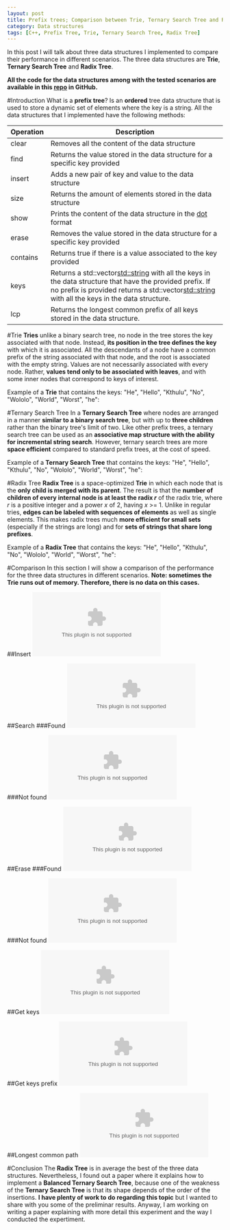 ```yaml
---
layout: post
title: Prefix trees; Comparison between Trie, Ternary Search Tree and Radix Tree
category: Data structures
tags: [C++, Prefix Tree, Trie, Ternary Search Tree, Radix Tree]
---
```


In this post I will talk about three data structures I implemented to compare their performance in different scenarios. The three data structures are **Trie**, **Ternary Search Tree** and **Radix Tree**.

**All the code for the data structures among with the tested scenarios are available in this [repo](https://github.com/maitesin/tries.git) in GitHub.**

#Introduction
What is a **prefix tree**? Is an **ordered** tree data structure that is used to store a dynamic set of elements where the key is a string. All the data structures that I implemented have the following methods:

Operation|Description
---------|-----------
clear|Removes all the content of the data structure
find|Returns the value stored in the data structure for a specific key provided
insert|Adds a new pair of key and value to the data structure
size|Returns the amount of elements stored in the data structure
show|Prints the content of the data structure in the [dot](https://en.wikipedia.org/wiki/DOT_(graph_description_language)) format
erase|Removes the value stored in the data structure for a specific key provided
contains|Returns true if there is a value associated to the key provided
keys|Returns a std::vector<std::string> with all the keys in the data structure that have the provided prefix. If no prefix is provided returns a std::vector<std::string> with all the keys in the data structure.
lcp|Returns the longest common prefix of all keys stored in the data structure.

#Trie
**Tries** unlike a binary search tree, no node in the tree stores the key associated with that node. Instead, **its position in the tree defines the key** with which it is associated. All the descendants of a node have a common prefix of the string associated with that node, and the root is associated with the empty string. Values are not necessarily associated with every node. Rather, **values tend only to be associated with leaves**, and with some inner nodes that correspond to keys of interest.

Example of a **Trie** that contains the keys: "He", "Hello", "Kthulu", "No", "Wololo", "World", "Worst", "he":

#Ternary Search Tree
In a **Ternary Search Tree** where nodes are arranged in a manner **similar to a binary search tree**, but with up to **three children** rather than the binary tree's limit of two. Like other prefix trees, a ternary search tree can be used as an **associative map structure with the ability for incremental string search**. However, ternary search trees are more **space efficient** compared to standard prefix trees, at the cost of speed.

Example of a **Ternary Search Tree** that contains the keys: "He", "Hello", "Kthulu", "No", "Wololo", "World", "Worst", "he":

#Radix Tree
**Radix Tree** is a space-optimized **Trie** in which each node that is the **only child is merged with its parent**. The result is that the **number of children of every internal node is at least the radix *r*** of the radix trie, where *r* is a positive integer and a power *x* of 2, having *x* >= 1. Unlike in regular tries, **edges can be labeled with sequences of elements** as well as single elements. This makes radix trees much **more efficient for small sets** (especially if the strings are long) and for **sets of strings that share long prefixes**.

Example of a **Radix Tree** that contains the keys: "He", "Hello", "Kthulu", "No", "Wololo", "World", "Worst", "he":

#Comparison
In this section I will show a comparison of the performance for the three data structures in different scenarios. **Note: sometimes the Trie runs out of memory. Therefore, there is no data on this cases.**

##Insert
![Insert](../images/insert_time_TTR.eps)

##Search
###Found
![Search_Found](../images/search_found_time_TTR.eps)

###Not found
![Search_Found](../images/search_not_found_time_TTR.eps)

##Erase
###Found
![Search_Found](../images/remove_found_time_TTR.eps)

###Not found
![Search_Found](../images/remove_not_found_time_TTR.eps)

##Get keys
![Search_Found](../images/get_keys_time_TTR.eps)

##Get keys prefix
![Search_Found](../images/get_keys_prefix_time_TTR.eps)

##Longest common path
![Search_Found](../images/lcp_time_TTR.eps)

#Conclusion
The **Radix Tree** is in average the best of the three data structures. Nevertheless, I found out a paper where it explains how to implement a **Balanced Ternary Search Tree**, because one of the weakness of the **Ternary Search Tree** is that its shape depends of the order of the insertions. **I have plenty of work to do regarding this topic** but I wanted to share with you some of the preliminar results. Anyway, I am working on writing a paper explaining with more detail this experiment and the way I conducted the expertiment.
